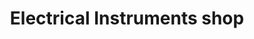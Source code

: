 ---
title: "Electrical Instruments shop"
url: /donnehalli/electrical-instruments-shop/
shop: electrical
---
